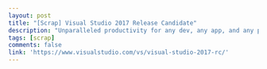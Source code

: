 ```yaml
---
layout: post
title: "[Scrap] Visual Studio 2017 Release Candidate"
description: "Unparalleled productivity for any dev, any app, and any platform (스크랩)"
tags: [scrap]
comments: false
link: 'https://www.visualstudio.com/vs/visual-studio-2017-rc/'
---
```

